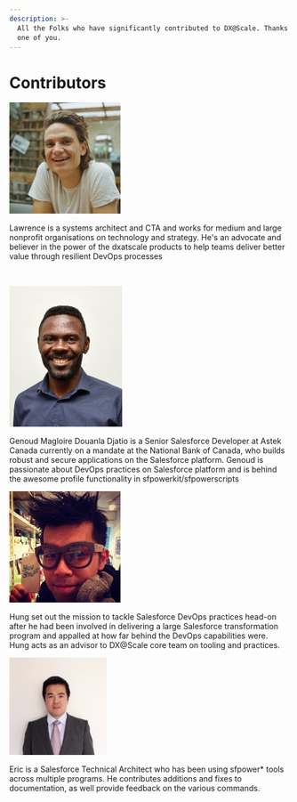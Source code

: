 ```yaml
---
description: >-
  All the Folks who have significantly contributed to DX@Scale. Thanks to each
  one of you.
---
```


# Contributors

![Lawrence Newcombe](../.gitbook/assets/lawrence.jpg)

Lawrence is a systems architect and CTA and works for medium and large nonprofit organisations on technology and strategy. He's an advocate and believer in the power of the dxatscale products to help teams deliver better value through resilient DevOps processes

‌

![Genoud Magloire aka Profile Man](../.gitbook/assets/genoud-1-.jpg)

Genoud Magloire Douanla Djatio is a Senior Salesforce Developer at Astek Canada currently on a mandate at the National Bank of Canada, who builds robust and secure applications on the Salesforce platform. Genoud is passionate about DevOps practices on Salesforce platform and is behind the awesome profile functionality in sfpowerkit/sfpowerscripts

![Hung Dinh](../.gitbook/assets/image%20%2815%29.png)

Hung set out the mission to tackle Salesforce DevOps practices head-on after he had been involved in delivering a large Salesforce transformation program and appalled at how far behind the DevOps capabilities were. Hung acts as an advisor to DX@Scale core team on tooling and practices.​

![Eric Shen](../.gitbook/assets/image%20%288%29.png)

Eric is a Salesforce Technical Architect who has been using sfpower\* tools across multiple programs. He contributes additions and fixes to documentation, as well provide feedback on the various commands.

